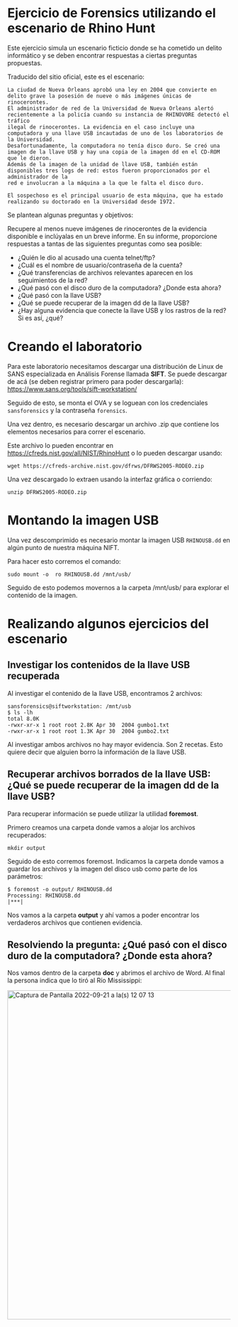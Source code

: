 # Ejercicio de Forensics utilizando el escenario de Rhino Hunt

Este ejercicio simula un escenario ficticio donde se ha cometido un delito informático y se deben encontrar respuestas a ciertas preguntas propuestas.

Traducido del sitio oficial, este es el escenario:

```
La ciudad de Nueva Orleans aprobó una ley en 2004 que convierte en delito grave la posesión de nueve o más imágenes únicas de rinocerontes.   
El administrador de red de la Universidad de Nueva Orleans alertó recientemente a la policía cuando su instancia de RHINOVORE detectó el tráfico   
ilegal de rinocerontes. La evidencia en el caso incluye una computadora y una llave USB incautadas de uno de los laboratorios de la Universidad.   
Desafortunadamente, la computadora no tenía disco duro. Se creó una imagen de la llave USB y hay una copia de la imagen dd en el CD-ROM que le dieron.  
Además de la imagen de la unidad de llave USB, también están disponibles tres logs de red: estos fueron proporcionados por el administrador de la   
red e involucran a la máquina a la que le falta el disco duro.   

El sospechoso es el principal usuario de esta máquina, que ha estado realizando su doctorado en la Universidad desde 1972.

```

Se plantean algunas preguntas y objetivos:

Recupere al menos nueve imágenes de rinocerontes de la evidencia disponible e inclúyalas en un breve informe.
En su informe, proporcione respuestas a tantas de las siguientes preguntas como sea posible:  

* ¿Quién le dio al acusado una cuenta telnet/ftp?
* ¿Cuál es el nombre de usuario/contraseña de la cuenta?
* ¿Qué transferencias de archivos relevantes aparecen en los seguimientos de la red?
* ¿Qué pasó con el disco duro de la computadora? ¿Donde esta ahora?
* ¿Qué pasó con la llave USB?
* ¿Qué se puede recuperar de la imagen dd de la llave USB?
* ¿Hay alguna evidencia que conecte la llave USB y los rastros de la red? Si es así, ¿qué?


# Creando el laboratorio

Para este laboratorio necesitamos descargar una distribución de Linux de SANS especializada en Análisis Forense llamada **SIFT**.
Se puede descargar de acá (se deben registrar primero para poder descargarla): https://www.sans.org/tools/sift-workstation/

Seguido de esto, se monta el OVA y se loguean con los credenciales `sansforensics` y la contraseña `forensics`.

Una vez dentro, es necesario descargar un archivo .zip que contiene los elementos necesarios para correr el escenario.

Este archivo lo pueden encontrar en https://cfreds.nist.gov/all/NIST/RhinoHunt o lo pueden descargar usando:

```
wget https://cfreds-archive.nist.gov/dfrws/DFRWS2005-RODEO.zip
```
Una vez descargado lo extraen usando la interfaz gráfica o corriendo:

```
unzip DFRWS2005-RODEO.zip
```

# Montando la imagen USB

Una vez descomprimido es necesario montar la imagen USB `RHINOUSB.dd` en algún punto de nuestra máquina NIFT.

Para hacer esto corremos el comando:

```
sudo mount -o  ro RHINOUSB.dd /mnt/usb/
```

Seguido de esto podemos movernos a la carpeta /mnt/usb/ para explorar el contenido de la imagen.


# Realizando algunos ejercicios del escenario

## Investigar los contenidos de la llave USB recuperada

Al investigar el contenido de la llave USB, encontramos 2 archivos:

```
sansforensics@siftworkstation: /mnt/usb
$ ls -lh
total 8.0K
-rwxr-xr-x 1 root root 2.8K Apr 30  2004 gumbo1.txt
-rwxr-xr-x 1 root root 1.3K Apr 30  2004 gumbo2.txt
```

Al investigar ambos archivos no hay mayor evidencia. Son 2 recetas. Esto quiere decir que alguien borro la información de la llave USB.

## Recuperar archivos borrados de la llave USB: ¿Qué se puede recuperar de la imagen dd de la llave USB?

Para recuperar información se puede utilizar la utilidad **foremost**.

Primero creamos una carpeta donde vamos a alojar los archivos recuperados:

```
mkdir output
```

Seguido de esto corremos foremost. Indicamos la carpeta donde vamos a guardar los archivos y la imagen del disco usb como parte de los parámetros:

```
$ foremost -o output/ RHINOUSB.dd 
Processing: RHINOUSB.dd
|***|

```

Nos vamos a la carpeta **output** y ahí vamos a poder encontrar los verdaderos archivos que contienen evidencia.


## Resolviendo la pregunta: ¿Qué pasó con el disco duro de la computadora? ¿Donde esta ahora?

Nos vamos dentro de la carpeta **doc** y abrimos el archivo de Word. Al final la persona indica que lo tiró al Río Mississippi:

<img width="741" alt="Captura de Pantalla 2022-09-21 a la(s) 12 07 13" src="https://user-images.githubusercontent.com/52690024/191578881-cdf3cb7b-08e0-4033-a70c-f2491625cc53.png">



